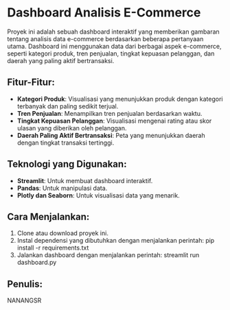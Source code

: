 # Dashboard Analisis E-Commerce

Proyek ini adalah sebuah dashboard interaktif yang memberikan gambaran tentang analisis data e-commerce berdasarkan beberapa pertanyaan utama. Dashboard ini menggunakan data dari berbagai aspek e-commerce, seperti kategori produk, tren penjualan, tingkat kepuasan pelanggan, dan daerah yang paling aktif bertransaksi.

## Fitur-Fitur:
- **Kategori Produk**: Visualisasi yang menunjukkan produk dengan kategori terbanyak dan paling sedikit terjual.
- **Tren Penjualan**: Menampilkan tren penjualan berdasarkan waktu.
- **Tingkat Kepuasan Pelanggan**: Visualisasi mengenai rating atau skor ulasan yang diberikan oleh pelanggan.
- **Daerah Paling Aktif Bertransaksi**: Peta yang menunjukkan daerah dengan tingkat transaksi tertinggi.

## Teknologi yang Digunakan:
- **Streamlit**: Untuk membuat dashboard interaktif.
- **Pandas**: Untuk manipulasi data.
- **Plotly dan Seaborn**: Untuk visualisasi data yang menarik.

## Cara Menjalankan:
1. Clone atau download proyek ini.
2. Instal dependensi yang dibutuhkan dengan menjalankan perintah:
   pip install -r requirements.txt
4. Jalankan dashboard dengan menjalankan perintah:
   streamlit run dashboard.py

   
## Penulis:
NANANGSR
